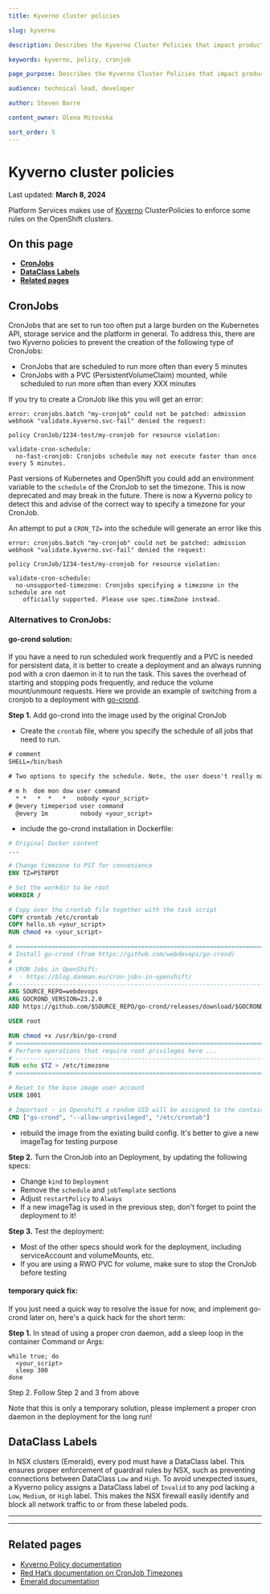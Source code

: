 ```yaml
---
title: Kyverno cluster policies

slug: kyverno

description: Describes the Kyverno Cluster Policies that impact product teams in OpenShift clusters.

keywords: kyverno, policy, cronjob

page_purpose: Describes the Kyverno Cluster Policies that impact product teams in OpenShift clusters.

audience: technical lead, developer

author: Steven Barre

content_owner: Olena Mitovska

sort_order: 5
---
```


# Kyverno cluster policies
Last updated: **March 8, 2024**

Platform Services makes use of [Kyverno](https://kyverno.io/) ClusterPolicies to enforce some rules on the OpenShift clusters.

## On this page
* **[CronJobs](#cronjobs)**
* **[DataClass Labels](#dataclass-labels)**
* **[Related pages](#related-pages)**

## CronJobs

CronJobs that are set to run too often put a large burden on the Kubernetes API, storage service and the platform in general. To address this, there are two Kyverno policies to prevent the creation of the following type of CronJobs:
- CronJobs that are scheduled to run more often than every 5 minutes
- CronJobs with a PVC (PersistentVolumeClaim) mounted, while scheduled to run more often than every XXX minutes

If you try to create a CronJob like this you will get an error:

```text
error: cronjobs.batch "my-cronjob" could not be patched: admission webhook "validate.kyverno.svc-fail" denied the request:

policy CronJob/1234-test/my-cronjob for resource violation:

validate-cron-schedule:
  no-fast-cronjob: Cronjobs schedule may not execute faster than once every 5 minutes.
```

Past versions of Kubernetes and OpenShift you could add an environment variable to the `schedule` of the CronJob to set the timezone. This is now deprecated and may break in the future. There is now a Kyverno policy to detect this and advise of the correct way to specify a timezone for your CronJob.

An attempt to put a `CRON_TZ=` into the schedule will generate an error like this

```text
error: cronjobs.batch "my-cronjob" could not be patched: admission webhook "validate.kyverno.svc-fail" denied the request:

policy CronJob/1234-test/my-cronjob for resource violation:

validate-cron-schedule:
  no-unsupported-timezone: Cronjobs specifying a timezone in the schedule are not
    officially supported. Please use spec.timeZone instead.
```

### Alternatives to CronJobs:

#### go-crond solution:
If you have a need to run scheduled work frequently and a PVC is needed for persistent data, it is better to create a deployment and an always running pod with a cron daemon in it to run the task. This saves the overhead of starting and stopping pods frequently, and reduce the volume mount/unmount requests. Here we provide an example of switching from a cronjob to a deployment with [go-crond](https://github.com/webdevops/go-crond).

**Step 1.** Add go-crond into the image used by the original CronJob
  - Create the `crontab` file, where you specify the schedule of all jobs that need to run.
  ```txt
  # comment
  SHELL=/bin/bash

  # Two options to specify the schedule. Note, the user doesn't really matter on Openshift, so just put down nobody is fine

  # m h  dom mon dow user command
    * *   *  *   *   nobody <your_script>
  # @every timeperiod user command
    @every 1m         nobody <your_script>
  ```
  - include the go-crond installation in Dockerfile:
  ```Dockerfile
  # Original Docker content
  ...

  # Change timezone to PST for convenience
  ENV TZ=PST8PDT

  # Set the workdir to be root
  WORKDIR /

  # Copy over the crontab file together with the task script
  COPY crontab /etc/crontab
  COPY hello.sh <your_script>
  RUN chmod +x <your_script>

  # ========================================================================================================
  # Install go-crond (from https://github.com/webdevops/go-crond)
  #
  # CRON Jobs in OpenShift:
  #  - https://blog.danman.eu/cron-jobs-in-openshift/
  # --------------------------------------------------------------------------------------------------------
  ARG SOURCE_REPO=webdevops
  ARG GOCROND_VERSION=23.2.0
  ADD https://github.com/$SOURCE_REPO/go-crond/releases/download/$GOCROND_VERSION/go-crond.linux.amd64 /usr/bin/go-crond

  USER root

  RUN chmod +x /usr/bin/go-crond
  # ========================================================================================================
  # Perform operations that require root privileges here ...
  # --------------------------------------------------------------------------------------------------------
  RUN echo $TZ > /etc/timezone
  # ========================================================================================================

  # Reset to the base image user account
  USER 1001

  # Important - in Openshift a random UID will be assigned to the container, make sure to add the option --allow-unprivileged
  CMD ["go-crond", "--allow-unprivileged", "/etc/crontab"]
  ```
  - rebuild the image from the existing build config. It's better to give a new imageTag for testing purpose

**Step 2.** Turn the CronJob into an Deployment, by updating the following specs:
  - Change `kind` to `Deployment`
  - Remove the `schedule` and `jobTemplate` sections
  - Adjust `restartPolicy` to `Always`
  - If a new imageTag is used in the previous step, don't forget to point the deployment to it!

**Step 3.** Test the deployment:
  - Most of the other specs should work for the deployment, including serviceAccount and volumeMounts, etc.
  - If you are using a RWO PVC for volume, make sure to stop the CronJob before testing

#### temporary quick fix:
If you just need a quick way to resolve the issue for now, and implement go-crond later on, here's a quick hack for the short term:

**Step 1.** In stead of using a proper cron daemon, add a sleep loop in the container Command or Args:
  ```
  while true; do
    <your_script>
    sleep 300
  done
  ```

Step 2. Follow Step 2 and 3 from above

Note that this is only a temporary solution, please implement a proper cron daemon in the deployment for the long run!

## DataClass Labels

In NSX clusters (Emerald), every pod must have a DataClass label. This ensures proper enforcement of guardrail rules by NSX, such as preventing connections between DataClass `Low` and `High`. To avoid unexpected issues, a Kyverno policy assigns a DataClass label of `Invalid` to any pod lacking a `Low`, `Medium`, or `High` label. This makes the NSX firewall easily identify and block all network traffic to or from these labeled pods.

---
---

## Related pages

- [Kyverno Policy documentation](https://kyverno.io/docs/kyverno-policies/)
- [Red Hat’s documentation on CronJob Timezones](https://docs.openshift.com/container-platform/4.13/nodes/jobs/nodes-nodes-jobs.html#nodes-nodes-jobs-creating-cron_nodes-nodes-jobs)
- [Emerald documentation](https://digital.gov.bc.ca/technology/cloud/private/internal-resources/emerald/)
